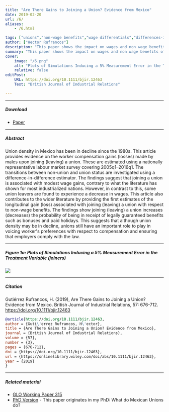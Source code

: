 ```yaml
---
title: "Are There Gains to Joining a Union? Evidence from Mexico" 
date: 2019-02-20
url: /6/
aliases:
    - /6.html

tags: ["unions","non-wage benefits","wage differentials","differences-in-differences"]
author: ["Hector Rufrancos"]
description: "This paper shows the impact on wages and non wage benefits of joining and leaving a union in Mexico. Published in BJIR, 2019." 
summary: "This paper shows the impact on wages and non wage benefits of joining and leaving a union in Mexico. I find joining (leaving) a union increases (decreases) the probability of being in receipt of legally guaranteed benefits such as bonuses and paid holidays. This suggests that although union density may be in decline, unions still have an important role to play in voicing worker’s preferences with respect to compensation and ensuring that employers comply with the law." 
cover:
    image: "/6.png"
    alt: "Plots of Simulations Inducing a 5% Measurement Error in the Treatment Variable (joiners)"
    relative: false
editPost:
    URL: https://doi.org/10.1111/bjir.12463
    Text: "British Journal of Industrial Relations"

---
```


---

##### Download

+ [Paper](https://onlinelibrary.wiley.com/doi/epdf/10.1111/bjir.12463)

---

##### Abstract

Union density in Mexico has been in decline since the 1980s. This article provides evidence on the worker compensation gains (losses) made by males upon joining (leaving) a union. These are estimated using a nationally representative labour market survey covering 2005q1–2016q1. The transitions between non-union and union status are investigated using a difference-in-difference estimator. The findings suggest that joining a union is associated with modest wage gains, contrary to what the literature has shown for most industrialized nations. However, in contrast to this, some union leavers are found to experience a decrease in wages. This article also contributes to the wider literature by providing the first estimates of the longitudinal gain (loss) associated with joining (leaving) a union with respect to non-wage benefits. The findings show joining (leaving) a union increases (decreases) the probability of being in receipt of legally guaranteed benefits such as bonuses and paid holidays. This suggests that although union density may be in decline, unions still have an important role to play in voicing worker's preferences with respect to compensation and ensuring that employers comply with the law.

---

##### Figure 1a:  Plots of Simulations Inducing a 5% Measurement Error in the Treatment Variable (joiners)

![](/6.png)

---

##### Citation

Gutiérrez Rufrancos, H. (2019), Are There Gains to Joining a Union? Evidence from Mexico. British Journal of Industrial Relations, 57: 676-712. https://doi.org/10.1111/bjir.12463

```BibTeX
@article{https://doi.org/10.1111/bjir.12463,
author = {Guti\'errez Rufrancos, H\'ector},
title = {Are There Gains to Joining a Union? Evidence from Mexico},
journal = {British Journal of Industrial Relations},
volume = {57},
number = {3},
pages = {676-712},
doi = {https://doi.org/10.1111/bjir.12463},
url = {https://onlinelibrary.wiley.com/doi/abs/10.1111/bjir.12463},
year = {2019}
}

```

---

##### Related material

+ [GLO Working Paper 315](https://www.econstor.eu/bitstream/10419/191763/1/GLO-DP-0315.pdf)
+ [PhD Version](https://sussex.figshare.com/articles/thesis/What_do_Mexican_unions_do_/23445071) - This paper originates in my PhD: What do Mexican Unions do?